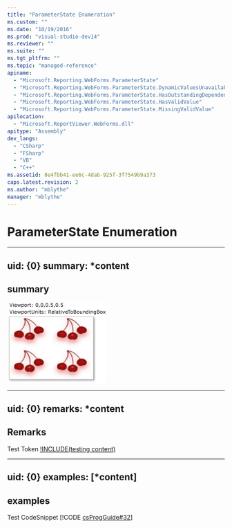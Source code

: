 ```yaml
---
title: "ParameterState Enumeration"
ms.custom: ""
ms.date: "10/19/2016"
ms.prod: "visual-studio-dev14"
ms.reviewer: ""
ms.suite: ""
ms.tgt_pltfrm: ""
ms.topic: "managed-reference"
apiname: 
  - "Microsoft.Reporting.WebForms.ParameterState"
  - "Microsoft.Reporting.WebForms.ParameterState.DynamicValuesUnavailable"
  - "Microsoft.Reporting.WebForms.ParameterState.HasOutstandingDependencies"
  - "Microsoft.Reporting.WebForms.ParameterState.HasValidValue"
  - "Microsoft.Reporting.WebForms.ParameterState.MissingValidValue"
apilocation: 
  - "Microsoft.ReportViewer.WebForms.dll"
apitype: "Assembly"
dev_langs: 
  - "CSharp"
  - "FSharp"
  - "VB"
  - "C++"
ms.assetid: 8e4fbb41-ee6c-4dab-925f-3f7549b9a373
caps.latest.revision: 2
ms.author: "mblythe"
manager: "mblythe"
---
```

# ParameterState Enumeration
---  
uid: {0}
summary: *content  
--- 

## summary
![hahha](../../../Override\Microsoft.Reporting.WinForms\ServerReport\Timeout/media/0.png)

---  
uid: {0}
remarks: *content  
---  
  
## Remarks  
Test Token [!INCLUDE(testing content)](../../../Override\Microsoft.Reporting.WebForms\IReportViewerMessages3/includes/ado_whidbey_long_md.md)

---  
uid: {0}
examples: [*content]
---  
  
## examples  
Test CodeSnippet [!CODE [csProgGuide#32](../CodeSnippet/VS_Snippets_VBCSharp/csProsgGuide#32)] 